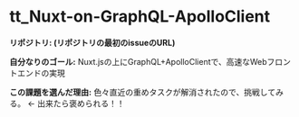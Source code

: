 # tt_Nuxt-on-GraphQL-ApolloClient

**リポジトリ: (リポジトリの最初のissueのURL)**

**自分なりのゴール:**
Nuxt.jsの上にGraphQL+ApolloClientで、高速なWebフロントエンドの実現

**この課題を選んだ理由:**
色々直近の重めタスクが解消されたので、挑戦してみる。 ← 出来たら褒められる！！
